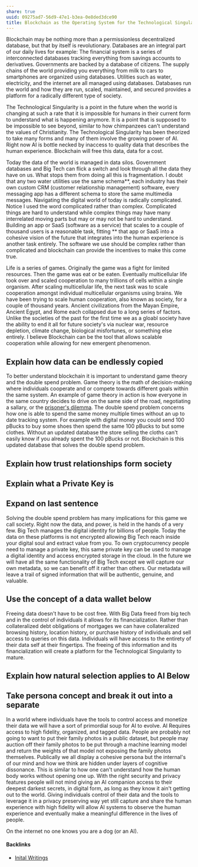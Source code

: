 ```yaml
---
share: true
uuid: 09275ad7-56d9-47e1-b3ea-0e8ded3dce90
title: Blockchain as the Operating System for the Technological Singularity v0.0.1
---
```

Blockchain may be nothing more than a permissionless decentralized database, but that by itself is revolutionary. Databases are an integral part of our daily lives for example:
The financial system is a series of interconnected databases tracking everything from savings accounts to derivatives. Governments are backed by a database of citizens. The supply chains of the world providing you everything from milk to cars to smartphones are organized using databases. Utilities such as water, electricity, and the internet are all managed using databases. Databases run the world and how they are run, scaled, maintained, and secured provides a platform for a radically different type of society.

The Technological Singularity is a point in the future when the world is changing at such a rate that it is impossible for humans in their current form to understand what is happening anymore. It is a point that is supposed to be impossible to see beyond, similar to how chimpanzees can't understand the values of Christianity. The Technological Singularity has been theorized to take many forms and many of them involve the growing power of AI. Right now AI is bottle necked by inaccess to quality data that describes the human experience. Blockchain will free this data, data for a cost.

Today the data of the world is managed in data silos. Government databases and Big Tech can flick a switch and look through all the data they have on us. What stops them from doing all this is fragmentation. I doubt that any two water utilities use the same schema**, each industry has their own custom CRM (customer relationship management) software, every messaging app has a different schema to store the same multimedia messages. Navigating the digital world of today is radically complicated. Notice I used the word complicated rather than complex. Complicated things are hard to understand while complex things may have many interrelated moving parts but may or may not be hard to understand. Building an app or SaaS (software as a service) that scales to a couple of thousand users is a reasonable task, fitting ** that app or SaaS into a cohesive vision of the future that integrates into the human experience is another task entirely. The software we use should be complex rather than complicated and blockchain can provide the incentives to make this come true.

Life is a series of games. Originally the game was a fight for limited resources. Then the game was eat or be eaten. Eventually multicellular life took over and scaled cooperation to many trillions of cells within a single organism. After scaling multicellular life, the next task was to scale cooperation amongst individual multicellular organisms using brains. We have been trying to scale human cooperation, also known as society, for a couple of thousand years. Ancient civilizations from the Mayan Empire, Ancient Egypt, and Rome each collapsed due to a long series of factors. Unlike the societies of the past for the first time we as a gloabl society have the ability to end it all for future society's via nuclear war, resource depletion, climate change, biological misfortunes, or something else entirely. I believe Blockchain can be the tool that allows scalable cooperation while allowing for new emergent phenomenon.

## Explain how data can be endlessly copied

To better understand blockchain it is important to understand game theory and the double spend problem. Game theory is the math of decision-making where individuals cooperate and or compete towards different goals within the same system. An example of game theory in action is how everyone in the same country decides to drive on the same side of the road, negotiating a sallary, or the [prisoner's dilemma](https://www.britannica.com/science/game-theory/The-prisoners-dilemma). The double spend problem concerns how one is able to spend the same money multiple times without an up to date tracking system. For example with digital money you could send 100 pBucks to buy some shoes then spend the same 100 pBucks to but some clothes. Without an updated database the store selling the cloths can't easily know if you already spent the 100 pBucks or not. Blockchain is this updated database that solves the double spend problem.

## Explain how trust relationships form society

## Explain what a Private Key is

## Expand on last sentence

Solving the double spend problem has many implications for this game we call society. Right now the data, and power, is held in the hands of a very few. Big Tech manages the digital identity for billions of people. Today the data on these platforms is not encrypted allowing Big Tech reach inside your digital soul and extract value from you. To own cryptocurrency people need to manage a private key, this same private key can be used to manage a digital identity and access encrypted storage in the cloud. In the future we will have all the same functionality of Big Tech except we will capture our own metadata, so we can benefit off it rather than others. Our metadata will leave a trail of signed information that will be authentic, genuine, and valuable.

## Use the concept of a data wallet below

Freeing data doesn't have to be cost free. With Big Data freed from big tech and in the control of individuals it allows for its financialization. Rather than collateralized debt obligations of mortgages we can have collateralized browsing history, location history, or purchase history of individuals and sell access to queries on this data. Individuals will have access to the entirety of their data self at their fingertips. The freeing of this information and its financialization will create a platform for the Technological Singularity to mature.  

## Explain how natural selection applies to AI Below

## Take persona concept and break it out into a separate

In a world where individuals have the tools to control access and monetize their data we will have a sort of primordial soup for AI to evolve. AI Requires access to high fidelity, organized, and tagged data. People are probably not going to want to put their family photos in a public dataset, but people may auction off their family photos to be put through a machine learning model and return the weights of that model not exposing the family photos themselves. Publically we all display a cohesive persona but the internal's of our mind and how we think are hidden under layers of cognitive dissonance. This is similar to how one can't understand how the human body works without opening one up. With the right security and privacy features people will not mind giving an AI companion access to their deepest darkest secrets, in digital form, as long as they know it ain't getting out to the world. Giving individuals control of their data and the tools to leverage it in a privacy preserving way yet still capture and share the human experience with high fidelity will allow AI systems to observe the human experience and eventually make a meaningful difference in the lives of people.

On the internet no one knows you are a dog (or an AI).


#### Backlinks

* [Inital Writings](/c4747e80-98b8-4dca-93d9-14d4e6425e70)